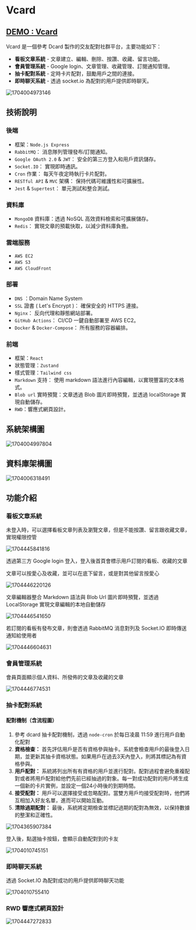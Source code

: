 # Vcard

## [DEMO : Vcard ](https://vcard.myvcard.xyz/)

Vcard 是一個參考 Dcard 製作的交友配對社群平台，主要功能如下：

* **看板文章系統** - 文章建立、編輯、刪除、按讚、收藏、留言功能。
* **會員管理系統** - Google login、文章管理、收藏管理、訂閱通知管理。
* **抽卡配對系統** - 定時卡片配對，鼓勵用戶之間的連接。
* **即時聊天系統** - 透過 socket.io 為配對的用戶提供即時聊天。

![1704004973146](image/README/1704004973146.png "Vcard")

## 技術說明

### 後端

* 框架：`Node.js Express`
* `RabbitMQ`： 消息隊列管理發布/訂閱通知。
* `Google OAuth 2.0` & `JWT`： 安全的第三方登入和用戶資訊儲存。
* `Socket.IO`： 實現即時通訊。
* `Cron` 作業： 每天午夜定時執行卡片配對。
* `RESTful API` & `MVC` 架構： 保持代碼可維護性和可擴展性。
* `Jest` & `Supertest`： 單元測試和整合測試。

### 資料庫

* `MongoDB` 資料庫：透過 NoSQL 高效資料檢索和可擴展儲存。
* `Redis`： 實現文章的預載快取，以減少資料庫負擔。

### 雲端服務

* `AWS EC2`
* `AWS S3`
* `AWS CloudFront`

### 部署

* `DNS` ：Domain Name System
* `SSL` 證書 ( Let's Encrypt )： 確保安全的 HTTPS 連接。
* `Nginx`： 反向代理和靜態網站部署。
* `GitHub Actions`： CI/CD 一鍵自動部署至 AWS EC2。
* `Docker` & `Docker-Compose`： 所有服務的容器編排。

### 前端

* 框架：`React`
* 狀態管理：`Zustand`
* 樣式管理：`Tailwind css`
* `Markdown` 支持： 使用 markdown 語法進行內容編輯，以實現豐富的文本格式。
* `Blob url` 實時預覽：文章透過 Blob 圖片即時預覽，並透過 localStorage 實現自動儲存。
* `RWD`：響應式網頁設計。

## 系統架構圖

![1704004997804](image/README/1704004997804.png)

## 資料庫架構圖

![1704006318491](image/README/1704006318491.png)

## 功能介紹

### **看板文章系統**

未登入時，可以選擇看板文章列表及瀏覽文章，但是不能按讚、留言跟收藏文章，實現權限控管

![1704445841816](image/README/1704445841816.png)

透過第三方 Google login 登入，登入後首頁會標示用戶訂閱的看板、收藏的文章

文章可以按愛心及收藏，並可以在底下留言，或是對其他留言按愛心

![1704446220126](image/README/1704446220126.png)

文章編輯器整合 Markdown 語法與 Blob Url 圖片即時預覽，並透過 LocalStorage 實現文章編輯的本地自動儲存

![1704446541650](image/README/1704446541650.png)

若訂閱的看板有發布文章，則會透過 RabbitMQ 消息對列及 Socket.IO 即時傳送通知給使用者

![1704446604631](image/README/1704446604631.png)

### **會員管理系統**

會員頁面顯示個人資料、所發佈的文章及收藏的文章

![1704446774531](image/README/1704446774531.png)

### **抽卡配對系統**

#### **配對機制（含流程圖）**

1. 參考 dcard 抽卡配對機制，透過 `node-cron` 於每日凌晨 11:59 進行用戶自動化配對
2. **資格檢查：**
   首先評估用戶是否有資格參與抽卡。系統會檢查用戶的最後登入日期，並更新其抽卡資格狀態。如果用戶在過去3天內登入，則將其標記為有資格參與。
3. **用戶配對：**
   系統將列出所有有資格的用戶並進行配對。配對過程會避免重複配對或者將用戶配對給他們先前已經抽過的對象。每一對成功配對的用戶將生成一個新的卡片實例，並設定一個24小時後的到期時間。
4. **接受配對：**
   用戶可以選擇接受或忽略配對。當雙方用戶均接受配對時，他們將互相加入好友名單，進而可以開始互動。
5. **清除過期配對：**
   最後，系統將定期檢查並標記過期的配對為無效，以保持數據的整潔和正確性。

![1704365907384](image/README/1704365907384.png)

登入後，點選抽卡按鈕，會顯示自動配對到的卡友

![1704010745151](image/README/1704010745151.png)

### **即時聊天系統**

透過 Socket.IO 為配對成功的用戶提供即時聊天功能

![1704010755410](image/README/1704010755410.png)

### RWD 響應式網頁設計

![1704447272833](image/README/1704447272833.png)
